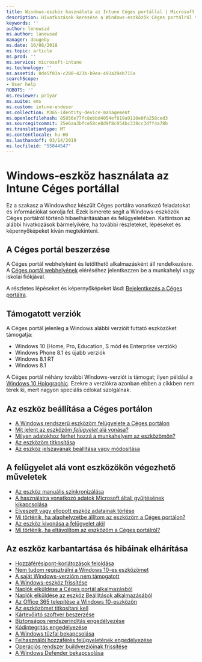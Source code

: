```yaml
---
title: Windows-eszköz használata az Intune Céges portállal | Microsoft Docs
description: Hivatkozások keresése a Windows-eszközök Céges portálról történő hibaelhárításához vagy felügyeletéhez
keywords: ''
author: lenewsad
ms.author: lanewsad
manager: dougeby
ms.date: 10/08/2018
ms.topic: article
ms.prod: ''
ms.service: microsoft-intune
ms.technology: ''
ms.assetid: 0de5f03a-c288-423b-b9ea-493a39eb715a
searchScope:
- User help
ROBOTS: ''
ms.reviewer: priyar
ms.suite: ems
ms.custom: intune-enduser
ms.collection: M365-identity-device-management
ms.openlocfilehash: 85856e77fc8ebbd4054ef819a9110e0fa258ced3
ms.sourcegitcommit: 25e6aa3bfce58ce8d9f8c054bc338cc3dff4a78b
ms.translationtype: MT
ms.contentlocale: hu-HU
ms.lasthandoff: 03/14/2019
ms.locfileid: "55844547"
---
```

# <a name="using-your-windows-device-with-intune-company-portal"></a>Windows-eszköz használata az Intune Céges portállal

Ez a szakasz a Windowshoz készült Céges portálra vonatkozó feladatokat és információkat sorolja fel. Ezek ismerete segít a Windows-eszközök Céges portálról történő hibaelhárításában és felügyeletében. Kattintson az alábbi hivatkozások bármelyikére, ha további részleteket, lépéseket és képernyőképeket kíván megtekinteni.  

## <a name="how-to-get-company-portal"></a>A Céges portál beszerzése
A Céges portál webhelyként és letölthető alkalmazásként áll rendelkezésre. A [Céges portál webhelyének](https://go.microsoft.com/fwlink/?linkid=2010980) eléréséhez jelentkezzen be a munkahelyi vagy iskolai fiókjával.  

A részletes lépéseket és képernyőképeket lásd: [Bejelentkezés a Céges portálra](https://docs.microsoft.com/intune-user-help/sign-in-to-the-company-portal).

## <a name="supported-versions"></a>Támogatott verziók

A Céges portál jelenleg a Windows alábbi verzióit futtató eszközöket támogatja:

* Windows 10 (Home, Pro, Education, S mód és Enterprise verziók)
* Windows Phone 8.1 és újabb verziók
* Windows 8.1 RT
* Windows 8.1

A Céges portál néhány további Windows-verziót is támogat; ilyen például a [Windows 10 Holographic](https://www.microsoft.com/hololens). Ezekre a verziókra azonban ebben a cikkben nem térek ki, mert nagyon speciális célokat szolgálnak.

## <a name="set-up-your-device-in-the-company-portal"></a>Az eszköz beállítása a Céges portálon
- [A Windows rendszerű eszközöm felügyelete a Céges portálon](windows-enrollment-company-portal.md)  
- [Mit jelent az eszközöm *felügyelet* alá vonása?](what-happens-if-you-install-the-company-portal-app-and-enroll-your-device-in-intune-windows.md)
- [Milyen adatokhoz férhet hozzá a munkahelyem az eszközömön?](what-info-can-your-company-see-when-you-enroll-your-device-in-intune.md)
- [Az eszközöm titkosítása](encrypt-your-device-windows.md)
- [Az eszköz jelszavának beállítása vagy módosítása](set-or-change-your-password-windows.md)

## <a name="things-you-can-do-after-your-device-is-enrolled-in-management"></a>A felügyelet alá vont eszközökön végezhető műveletek
- [Az eszköz manuális szinkronizálása](sync-your-device-manually-windows.md)
- [A használatra vonatkozó adatok Microsoft általi gyűjtésének kikapcsolása](turn-off-microsoft-usage-data-collection-windows.md)
- [Elveszett vagy ellopott eszköz adatainak törlése](reset-erase-your-device-cpwebsite.md)
- [Mi történik, ha alaphelyzetbe állítom az eszközöm a Céges portálon?](what-happens-if-you-reset-your-device-using-the-company-portal-windows.md)
- [Az eszköz kivonása a felügyelet alól](unenroll-your-device-from-intune-windows.md)
- [Mi történik, ha eltávolítom az eszközöm a Céges portálról?](what-happens-if-you-unenroll-your-device-from-intune-windows.md)

## <a name="troubleshoot-and-maintain-your-device"></a>Az eszköz karbantartása és hibáinak elhárítása
* [Hozzáférésipont-korlátozások feloldása](resolve-access-point-restrictions.md)
* [Nem tudom regisztrálni a Windows 10-es eszközömet](troubleshoot-your-windows-10-device-windows.md)
* [A saját Windows-verzióm nem támogatott](your-windows-version-isnt-yet-supported.md)
* [A Windows-eszköz frissítése](you-need-to-update-your-windows-device.md)
* [Naplók elküldése a Céges portál alkalmazásból](send-logs-to-your-it-admin-cp-windows.md)
* [Naplók elküldése az eszköz Beállítások alkalmazásából](send-logs-to-your-it-admin-settings-windows.md)
* [Az Office 365 telepítése a Windows 10-eszközön](install-office-windows.md)
* [Az eszközömet titkosítani kell](you-need-to-enable-windows-encryption.md)
* [Kártevőirtó szoftver beszerzése](your-device-needs-antimalware-software.md)
* [Biztonságos rendszerindítás engedélyezése](you-need-to-enable-secure-boot-windows.md)
* [Kódintegritás engedélyezése](you-need-to-enable-code-integrity.md)
* [A Windows tűzfal bekapcsolása](you-need-to-enable-defender-firewall-windows.md)
* [Felhasználói hozzáférés felügyeletének engedélyezése](you-need-to-enable-uac-windows.md)
* [Operációs rendszer buildverzióinak frissítése](you-need-to-update-os-build-version-windows.md)
* [A Windows Defender bekapcsolása](turn-on-defender-windows.md)
